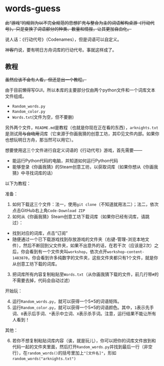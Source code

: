 # words-guess

~~此“游戏”的规则为以不完全规范的思想扩充与整合为主的词语解构桌游《行动代号》，只是变换了词语部分的种类、数量和情报，让其更加自由化。~~

说人话：《行动代号》（Codenames），但是词语可以自定义。

神~~客门~~说，要有明日方舟词库的行动代号。事就这样成了。

## 教程

~~虽然应该不会有人看，但还是出一个教程。~~

由于目前懒得写GUI，所以本库的主要部分仅由两个python文件和一个词库文本文件组成。

- `Random_words.py`
- `Random_color.py`
- `Words.txt`(文件为空，但不要删)

另外两个文件，`README.md`是教程（也就是你现在正在看的东西），`arknights.txt`是测试用~~与自嗨用~~词库（它来源于你画我猜的创意工坊，其ID见文件内部。如果你也想玩明日方舟，那当然可以用它）。


想要使用这三个文件进行自定义词语的《行动代号》游戏，首先需要——

- 能运行Python代码的电脑，并知道如何运行Python代码
- 能够登录《你画我猜》的Steam创意工坊，以获取词库（如果你想从《你画我猜》中寻找词库的话）

以下为教程：

准备：

1. 如何下载这三个文件：法一，使用`git clone`（不知道就用法二）；法二，依次点击GitHub右上角`Code-Download ZIP`
2. 如何从《你画我猜》Steam创意工坊下载词库（如果你已经有词库，请跳过）：
  - 找到对应的词库，点击“订阅”
  - 随便通过一个已下载游戏找到存放游戏的文件夹（右键-管理-浏览本地文件），然后不断回到父文件夹，如果不出意外的话，在若干次（应该是2次）之后，你会看到有一个文件夹叫`workshop`，依次点开`workshop-content-1483870`，你会看到许多纯数字的文件夹，这些文件夹都只有1个文件，就是你从创意工坊下载的词库。
3. 把词库所有内容复制粘贴至`Words.txt`（从你画我猜下载的文件，前几行带`#`的不需要去掉，代码会自动过滤）

开始玩：

4. 运行`Random_words.py`，就可以获得一个5\*5的词语矩阵。
5. 运行`Random_color.py`，就可以获得一个5\*5的词语颜色。其中，`1`表示先手词、`0`表示后手词、`*`表示中立词、`X`表示杀手词。注意，运行结果不能让所有人看到！

其他：

6. 若你不想复制粘贴词库内容（诶，就是玩儿），你可以把你的词库文件放到和代码一起的文件夹里面，然后打开`Random_words.py`并找到最后一行（非空行），在`random_words()`的括号里加上`"[文件名]"`，形如`random_words("arknights.txt")`